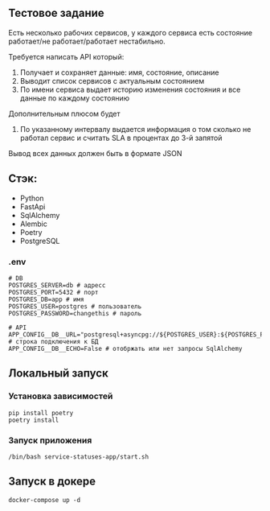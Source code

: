 ## Тестовое задание

Есть несколько рабочих сервисов, у каждого сервиса есть состояние работает/не работает/работает нестабильно.

Требуется написать API который:

1. Получает и сохраняет данные: имя, состояние, описание
2. Выводит список сервисов с актуальным состоянием
3. По имени сервиса выдает историю изменения состояния и все данные по каждому состоянию

Дополнительным плюсом будет

1. По указанному интервалу выдается информация о том сколько не работал сервис и считать SLA в процентах до 3-й запятой

Вывод всех данных должен быть в формате JSON


## Стэк:
* Python
* FastApi
* SqlAlchemy
* Alembic
* Poetry
* PostgreSQL

### .env
    # DB
    POSTGRES_SERVER=db # адресс
    POSTGRES_PORT=5432 # порт
    POSTGRES_DB=app # имя
    POSTGRES_USER=postgres # пользователь
    POSTGRES_PASSWORD=changethis # пароль

    # API
    APP_CONFIG__DB__URL="postgresql+asyncpg://${POSTGRES_USER}:${POSTGRES_PASSWORD}@${POSTGRES_SERVER}:${POSTGRES_PORT}/${POSTGRES_DB}" # строка подключения к БД
    APP_CONFIG__DB__ECHO=False # отобржать или нет запросы SqlAlchemy

## Локальный запуск
### Установка зависимостей
    pip install poetry
    poetry install

### Запуск приложения
    /bin/bash service-statuses-app/start.sh

## Запуск в докере
    docker-compose up -d

